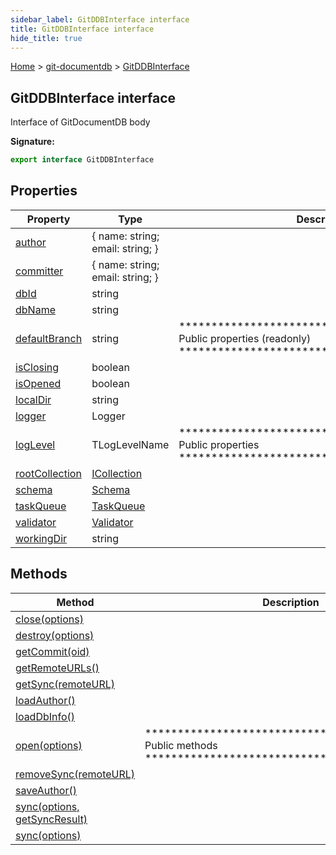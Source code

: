 ```yaml
---
sidebar_label: GitDDBInterface interface
title: GitDDBInterface interface
hide_title: true
---
```


[Home](./index.md) &gt; [git-documentdb](./git-documentdb.md) &gt; [GitDDBInterface](./git-documentdb.gitddbinterface.md)

## GitDDBInterface interface

Interface of GitDocumentDB body

<b>Signature:</b>

```typescript
export interface GitDDBInterface 
```

## Properties

|  Property | Type | Description |
|  --- | --- | --- |
|  [author](./git-documentdb.gitddbinterface.author.md) | { name: string; email: string; } |  |
|  [committer](./git-documentdb.gitddbinterface.committer.md) | { name: string; email: string; } |  |
|  [dbId](./git-documentdb.gitddbinterface.dbid.md) | string |  |
|  [dbName](./git-documentdb.gitddbinterface.dbname.md) | string |  |
|  [defaultBranch](./git-documentdb.gitddbinterface.defaultbranch.md) | string | \*\*\*\*\*\*\*\*\*\*\*\*\*\*\*\*\*\*\*\*\*\*\*\*\*\*\*\*\*\*\*\*\*\*\*\*\*\*\*\*\*\*\*\*\* Public properties (readonly) \*\*\*\*\*\*\*\*\*\*\*\*\*\*\*\*\*\*\*\*\*\*\*\*\*\*\*\*\*\*\*\*\*\*\*\*\*\*\*\*\*\*\*\*\* |
|  [isClosing](./git-documentdb.gitddbinterface.isclosing.md) | boolean |  |
|  [isOpened](./git-documentdb.gitddbinterface.isopened.md) | boolean |  |
|  [localDir](./git-documentdb.gitddbinterface.localdir.md) | string |  |
|  [logger](./git-documentdb.gitddbinterface.logger.md) | Logger |  |
|  [logLevel](./git-documentdb.gitddbinterface.loglevel.md) | TLogLevelName | \*\*\*\*\*\*\*\*\*\*\*\*\*\*\*\*\*\*\*\*\*\*\*\*\*\*\*\*\*\*\*\*\*\*\*\*\*\*\*\*\*\*\*\*\* Public properties \*\*\*\*\*\*\*\*\*\*\*\*\*\*\*\*\*\*\*\*\*\*\*\*\*\*\*\*\*\*\*\*\*\*\*\*\*\*\*\*\*\*\*\*\* |
|  [rootCollection](./git-documentdb.gitddbinterface.rootcollection.md) | [ICollection](./git-documentdb.icollection.md) |  |
|  [schema](./git-documentdb.gitddbinterface.schema.md) | [Schema](./git-documentdb.schema.md) |  |
|  [taskQueue](./git-documentdb.gitddbinterface.taskqueue.md) | [TaskQueue](./git-documentdb.taskqueue.md) |  |
|  [validator](./git-documentdb.gitddbinterface.validator.md) | [Validator](./git-documentdb.validator.md) |  |
|  [workingDir](./git-documentdb.gitddbinterface.workingdir.md) | string |  |

## Methods

|  Method | Description |
|  --- | --- |
|  [close(options)](./git-documentdb.gitddbinterface.close.md) |  |
|  [destroy(options)](./git-documentdb.gitddbinterface.destroy.md) |  |
|  [getCommit(oid)](./git-documentdb.gitddbinterface.getcommit.md) |  |
|  [getRemoteURLs()](./git-documentdb.gitddbinterface.getremoteurls.md) |  |
|  [getSync(remoteURL)](./git-documentdb.gitddbinterface.getsync.md) |  |
|  [loadAuthor()](./git-documentdb.gitddbinterface.loadauthor.md) |  |
|  [loadDbInfo()](./git-documentdb.gitddbinterface.loaddbinfo.md) |  |
|  [open(options)](./git-documentdb.gitddbinterface.open.md) | \*\*\*\*\*\*\*\*\*\*\*\*\*\*\*\*\*\*\*\*\*\*\*\*\*\*\*\*\*\*\*\*\*\*\*\*\*\*\*\*\*\*\*\*\* Public methods \*\*\*\*\*\*\*\*\*\*\*\*\*\*\*\*\*\*\*\*\*\*\*\*\*\*\*\*\*\*\*\*\*\*\*\*\*\*\*\*\*\*\*\*\* |
|  [removeSync(remoteURL)](./git-documentdb.gitddbinterface.removesync.md) |  |
|  [saveAuthor()](./git-documentdb.gitddbinterface.saveauthor.md) |  |
|  [sync(options, getSyncResult)](./git-documentdb.gitddbinterface.sync.md) |  |
|  [sync(options)](./git-documentdb.gitddbinterface.sync_1.md) |  |

